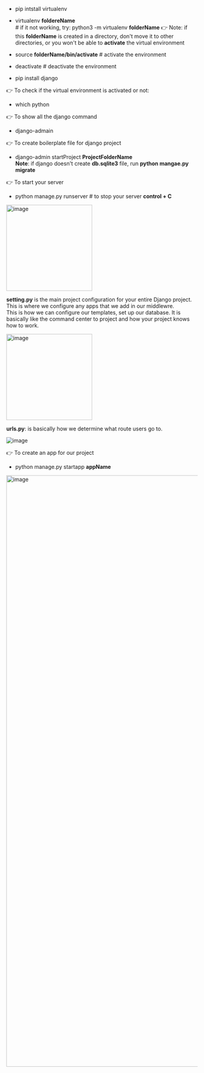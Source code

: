 - pip intstall virtualenv
- virtualenv **foldereName** </br> # if it not working, try: python3 -m virtualenv **folderName**
👉 Note: if this **folderName** is created in a directory, don't move it to other directories, or you won't be able to **activate** the virtual environment

- source **folderName/bin/activate** # activate the environment
- deactivate # deactivate the environment
- pip install django

👉 To check if the virtual environment is activated or not:
- which python


👉 To show all the django command
- django-admain

👉 To create boilerplate file for django project
- django-admin startProject **ProjectFolderName** </br> **Note**: if django doesn't create **db.sqlite3** file, run **python mangae.py migrate**

👉 To start your server
- python manage.py runserver # to stop your server **control + C**

<img width="226" alt="image" src="https://user-images.githubusercontent.com/77439221/213341364-8d71a357-4301-4cdd-92a3-51932b0ea769.png">

**setting.py** is the main project configuration for your entire Django project. This is where we configure any apps that we add in our middlewre. </br>
This is how we can configure our templates, set up our database. It is basically like the command center to project and how your project knows how to work.

<img width="226" alt="image" src="https://user-images.githubusercontent.com/77439221/213341872-01b534ba-27be-467b-a5dc-324cc0e74641.png">

**urls.py**: is basically how we determine what route users go to.

![image](https://user-images.githubusercontent.com/77439221/213342356-87083808-feca-4009-9f22-33a5cc5b3122.png)

👉 To create an app for our project
- python manage.py startapp **appName**

<img width="1552" alt="image" src="https://user-images.githubusercontent.com/77439221/213345332-8415c837-671a-4a88-a50a-ce1875cb2210.png">


